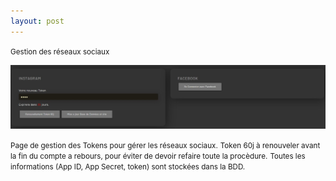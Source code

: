 ```yaml
---
layout: post
---
```

<small>Gestion des réseaux sociaux</small>

<img src="images/social.jpg">

<small>Page de gestion des Tokens pour gérer les réseaux sociaux.</small>
<small>Token 60j à renouveler avant la fin du compte a rebours, pour éviter de devoir refaire toute la procèdure.</small>
<small>Toutes les informations (App ID, App Secret, token) sont stockées dans la BDD.</small>
